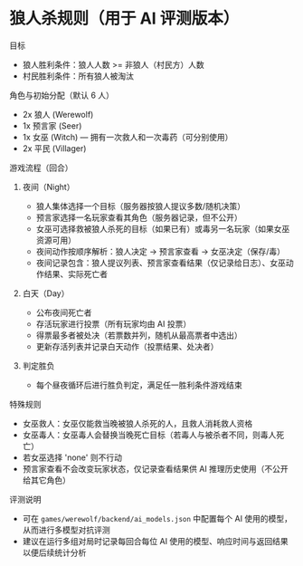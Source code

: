 # 狼人杀规则（用于 AI 评测版本）

目标
- 狼人胜利条件：狼人人数 >= 非狼人（村民方）人数
- 村民胜利条件：所有狼人被淘汰

角色与初始分配（默认 6 人）
- 2x 狼人 (Werewolf)
- 1x 预言家 (Seer)
- 1x 女巫 (Witch) — 拥有一次救人和一次毒药（可分别使用）
- 2x 平民 (Villager)

游戏流程（回合）
1. 夜间（Night）
   - 狼人集体选择一个目标（服务器按狼人提议多数/随机决策）
   - 预言家选择一名玩家查看其角色（服务器记录，但不公开）
   - 女巫可选择救被狼人杀死的目标（如果已有）或毒另一名玩家（如果女巫资源可用）
   - 夜间动作按顺序解析：狼人决定 -> 预言家查看 -> 女巫决定（保存/毒）
   - 夜间记录包含：狼人提议列表、预言家查看结果（仅记录给日志）、女巫动作结果、实际死亡者

2. 白天（Day）
   - 公布夜间死亡者
   - 存活玩家进行投票（所有玩家均由 AI 投票）
   - 得票最多者被处决（若票数并列，随机从最高票者中选出）
   - 更新存活列表并记录白天动作（投票结果、处决者）

3. 判定胜负
   - 每个昼夜循环后进行胜负判定，满足任一胜利条件游戏结束

特殊规则
- 女巫救人：女巫仅能救当晚被狼人杀死的人，且救人消耗救人资格
- 女巫毒人：女巫毒人会替换当晚死亡目标（若毒人与被杀者不同，则毒人死亡）
- 若女巫选择 'none' 则不行动
- 预言家查看不会改变玩家状态，仅记录查看结果供 AI 推理历史使用（不公开给其它角色）

评测说明
- 可在 `games/werewolf/backend/ai_models.json` 中配置每个 AI 使用的模型，从而进行多模型对抗评测
- 建议在运行多组对局时记录每回合每位 AI 使用的模型、响应时间与返回结果以便后续统计分析